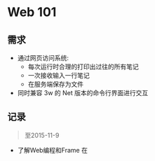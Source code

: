 # Web 101
## 需求
- 通过网页访问系统:
	- 每次运行时合理的打印出过往的所有笔记
	- 一次接收输入一行笔记
	- 在服务端保存为文件
- 同时兼容 3w 的 Net 版本的命令行界面进行交互

## 记录
> 至2015-11-9 

- 了解Web编程和Frame 
在

